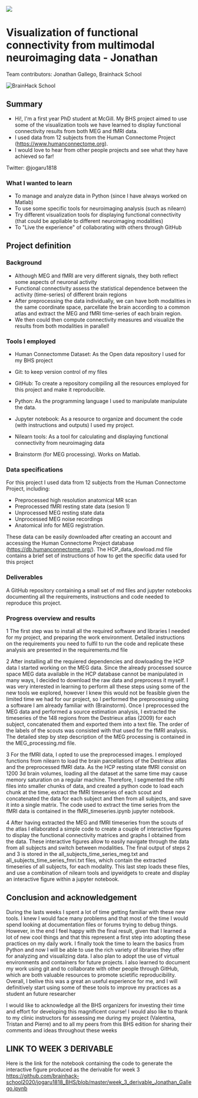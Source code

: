 [![](https://img.shields.io/badge/Visit-our%20project%20page-ff69b4)](https://school.brainhackmtl.org/project/template)

# Visualization of functional connectivity from multimodal neuroimaging data - Jonathan
 
Team contributors: Jonathan Gallego, Brainhack School

![BrainHack School](bhs2020.png)

## Summary 

- Hi!, I'm a first year PhD student at McGill. My BHS project aimed to use some of the visualization tools we have learned to display functional connectivity results from both MEG and fMRI data.
- I used data from 12 subjects from the Human Connectome Project (https://www.humanconnectome.org).
- I would love to hear from other people projects and see what they have achieved so far!

Twitter: @jogaru1818

### What I wanted to learn

- To manage and analyze data in Python (since I have always worked on Matlab)
- To use some specific tools for neuroimaging analysis (such as nilearn)
- Try different visualization tools for displaying functional connectivity (that could be appliable to different neuroimaging modalities)
- To "Live the experience" of collaborating with others through GitHub


## Project definition

### Background

- Although MEG and fMRI are very different signals, they both reflect some aspects of neuronal activity
- Functional connectivity assess the statistical dependence between the activity (time-series) of different brain regions
- After preprocessing the data individually, we can have both modalities in the same coordinate space, parcellate the brain according to a common atlas and extract the MEG and fMRI time-series of each brain region.
- We then could then compute connectivity measures and visualize the results from both modalities in parallel!

### Tools I employed

- Human Connectomme Dataset: As the Open data repository I used for my BHS project
- Git: to keep version control of my files 
- GitHub: To create a repository compiling all the resources employed for this project and make it reproducible.
- Python: As the programming language I used to manipulate manipulate the data.
- Jupyter notebook: As a resource to organize and document the code (with instructions and outputs) I used my project.
- Nilearn tools: As a tool for calculating and displaying functional connectivity from neuroimaging data

- Brainstorm (for MEG processing). Works on Matlab.

### Data specifications

For this project I used data from 12 subjects from the Human Connectome Project, including:

- Preprocessed high resolution anatomical MR scan
- Preprocessed fMRI resting state data (sesion 1)
- Unprocessed MEG resting state data
- Unprocessed MEG noise recordings
- Anatomical info for MEG registration.

These data can be easily downloaded after creating an account and accessing the Human Connectome Project database (https://db.humanconnectome.org/).
The HCP_data_dowload.md file contains a brief set of instructions of how to get the specific data used for this project

### Deliverables

A GitHub repository containing a small set of md files and jupyter notebooks documenting all the requirements, instructions and code needed to reproduce this project. 

### Progress overview and results 

1 The first step was to install all the required software and libraries I needed for my project, and preparing the work environment. Detailed instructions on the requirements you need to fulfil to run the code and replicate these analysis are presented in the requirements.md file
 
2 After installing all the requiered dependencies and dowloading the HCP data I started working on the MEG data. Since the already processed source space MEG data available in the HCP database cannot be manipulated in many ways, I decided to download the raw data and preprocess it myself. I was very interested in learning to perform all these steps using some of the new tools we explored, however I knew this would not be feasible given the limited time we had for our project, so I performed the preprocessing using a software I am already familiar with (Brainstorm). Once I preprocessed the MEG data and performed a source estimation analysis, I extracted the timeseries of the 148 regions from the Destrieux atlas (2009) for each subject, concatenated them and exported them into a text file. The order of the labels of the scouts was consisted with that used for the fMRI analysis. The detailed step by step description of the MEG processing is contained in the MEG_processing.md file. 

3 For the fMRI data, I opted to use the preprocessed images. I employed functions from nilearn to load the brain parcellations of the Destrieux atlas and the preprocessed fMRI data. As the HCP resting state fMRI consist on 1200 3d brain volumes, loading all the dataset at the same time may cause memory saturation on a regular machine. Therefore, I segmented the nifti files into smaller chunks of data, and created a python code to load each chunk at the time, extract the fMRI timeseries of each scout and concatenated the data for each subject and then from all subjects, and save it into a single matrix. The code used to extract the time series from the fMRI data is contained in the fMRI_timeseries.ipynb jupyter notebook.

4 After having extracted the MEG and fMRI timeseries from the scouts of the atlas I ellaborated a simple code to create a couple of interactive figures to display the functional connectivity matrices and graphs I obtained from the data. These interactive figures allow to easily navigate through the data from all subjects and switch between modalities. The final output of steps 2 and 3 is stored in the all_subjects_time_series_meg.txt and all_subjects_time_series_fmri.txt files, which contain the extracted timeseries of all subjects, for each modality. This last step loads these files, and use a combination of nilearn tools and ipywidgets to create and display an interactive figure within a jupyter notebook. 
 
## Conclusion and acknowledgement

During the lasts weeks I spent a lot of time getting familiar with these new tools. I knew I would face many problems and that most of the time I would spend looking at documentation files or forums trying to debug things. However, in the end I feel happy with the final result, given that I learned a lot of new cool things and that this represent a first step into adopting these practices on my daily work. I finally took the time to learn the basics from Python and now I will be able to use the rich variety of libraries they offer for analyzing and visualizing data. I also plan to adopt the use of virtual environments and containers for future projects. I also learned to document my work using git and to collaborate with other people through GitHub, which are both valuable resources to promote scietific reproducibility. Overall, I belive this was a great an useful experience for me, and I will definitively start using some of these tools to improve my practices as a student an future researcher

I would like to acknowledge all the BHS organizers for investing their time and effort for developing this magnificent course! I would also like to thank to my clinic instructors for assessing me during my project (Valentina, Tristan and Pierre) and to all my peers from this BHS edition for sharing their comments and ideas throughout these weeks


## LINK TO WEEK 3 DERIVABLE
Here is the link for the notebook containing the code to generate
the interactive figure produced as the derivable for week 3
https://github.com/brainhack-school2020/jogaru1818_BHS/blob/master/week_3_derivable_Jonathan_Gallego.ipynb 
